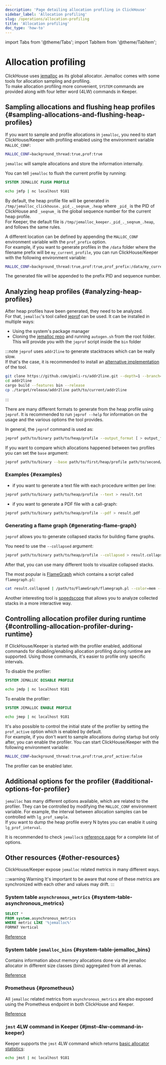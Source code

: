 ```yaml
---
description: 'Page detailing allocation profiling in ClickHouse'
sidebar_label: 'Allocation profiling'
slug: /operations/allocation-profiling
title: 'Allocation profiling'
doc_type: 'how-to'
---
```


import Tabs from '@theme/Tabs';
import TabItem from '@theme/TabItem';

# Allocation profiling

ClickHouse uses [jemalloc](https://github.com/jemalloc/jemalloc) as its global allocator. Jemalloc comes with some tools for allocation sampling and profiling.  
To make allocation profiling more convenient, `SYSTEM` commands are provided along with four letter word (4LW) commands in Keeper.

## Sampling allocations and flushing heap profiles {#sampling-allocations-and-flushing-heap-profiles}

If you want to sample and profile allocations in `jemalloc`, you need to start ClickHouse/Keeper with profiling enabled using the environment variable `MALLOC_CONF`:

```sh
MALLOC_CONF=background_thread:true,prof:true
```

`jemalloc` will sample allocations and store the information internally.

You can tell `jemalloc` to flush the current profile by running:

<Tabs groupId="binary">
<TabItem value="clickhouse" label="ClickHouse">
    
```sql
SYSTEM JEMALLOC FLUSH PROFILE
```

</TabItem>
<TabItem value="keeper" label="Keeper">
    
```sh
echo jmfp | nc localhost 9181
```

</TabItem>
</Tabs>

By default, the heap profile file will be generated in `/tmp/jemalloc_clickhouse._pid_._seqnum_.heap` where `_pid_` is the PID of ClickHouse and `_seqnum_` is the global sequence number for the current heap profile.  
For Keeper, the default file is `/tmp/jemalloc_keeper._pid_._seqnum_.heap`, and follows the same rules.

A different location can be defined by appending the `MALLOC_CONF` environment variable with the `prof_prefix` option.  
For example, if you want to generate profiles in the `/data` folder where the filename prefix will be `my_current_profile`, you can run ClickHouse/Keeper with the following environment variable:

```sh
MALLOC_CONF=background_thread:true,prof:true,prof_prefix:/data/my_current_profile
```

The generated file will be appended to the prefix PID and sequence number.

## Analyzing heap profiles {#analyzing-heap-profiles}

After heap profiles have been generated, they need to be analyzed.  
For that, `jemalloc`'s tool called [jeprof](https://github.com/jemalloc/jemalloc/blob/dev/bin/jeprof.in) can be used. It can be installed in multiple ways:
- Using the system's package manager
- Cloning the [jemalloc repo](https://github.com/jemalloc/jemalloc) and running `autogen.sh` from the root folder. This will provide you with the `jeprof` script inside the `bin` folder

:::note
`jeprof` uses `addr2line` to generate stacktraces which can be really slow.  
If that's the case, it is recommended to install an [alternative implementation](https://github.com/gimli-rs/addr2line) of the tool.

```bash
git clone https://github.com/gimli-rs/addr2line.git --depth=1 --branch=0.23.0
cd addr2line
cargo build --features bin --release
cp ./target/release/addr2line path/to/current/addr2line
```
:::

There are many different formats to generate from the heap profile using `jeprof`.
It is recommended to run `jeprof --help` for information on the usage and the various options the tool provides. 

In general, the `jeprof` command is used as:

```sh
jeprof path/to/binary path/to/heap/profile --output_format [ > output_file]
```

If you want to compare which allocations happened between two profiles you can set the `base` argument:

```sh
jeprof path/to/binary --base path/to/first/heap/profile path/to/second/heap/profile --output_format [ > output_file]
```

### Examples {#examples}

- if you want to generate a text file with each procedure written per line:

```sh
jeprof path/to/binary path/to/heap/profile --text > result.txt
```

- if you want to generate a PDF file with a call-graph:

```sh
jeprof path/to/binary path/to/heap/profile --pdf > result.pdf
```

### Generating a flame graph {#generating-flame-graph}

`jeprof` allows you to generate collapsed stacks for building flame graphs.

You need to use the `--collapsed` argument:

```sh
jeprof path/to/binary path/to/heap/profile --collapsed > result.collapsed
```

After that, you can use many different tools to visualize collapsed stacks.

The most popular is [FlameGraph](https://github.com/brendangregg/FlameGraph) which contains a script called `flamegraph.pl`:

```sh
cat result.collapsed | /path/to/FlameGraph/flamegraph.pl --color=mem --title="Allocation Flame Graph" --width 2400 > result.svg
```

Another interesting tool is [speedscope](https://www.speedscope.app/) that allows you to analyze collected stacks in a more interactive way.

## Controlling allocation profiler during runtime {#controlling-allocation-profiler-during-runtime}

If ClickHouse/Keeper is started with the profiler enabled, additional commands for disabling/enabling allocation profiling during runtime are supported.
Using those commands, it's easier to profile only specific intervals.

To disable the profiler:

<Tabs groupId="binary">
<TabItem value="clickhouse" label="ClickHouse">

```sql
SYSTEM JEMALLOC DISABLE PROFILE
```

</TabItem>
<TabItem value="keeper" label="Keeper">

```sh
echo jmdp | nc localhost 9181
```

</TabItem>
</Tabs>

To enable the profiler:

<Tabs groupId="binary">
<TabItem value="clickhouse" label="ClickHouse">

```sql
SYSTEM JEMALLOC ENABLE PROFILE
```

</TabItem>
<TabItem value="keeper" label="Keeper">

```sh
echo jmep | nc localhost 9181
```

</TabItem>
</Tabs>

It's also possible to control the initial state of the profiler by setting the `prof_active` option which is enabled by default.  
For example, if you don't want to sample allocations during startup but only after, you can enable the profiler. You can start ClickHouse/Keeper with the following environment variable:

```sh
MALLOC_CONF=background_thread:true,prof:true,prof_active:false
```

The profiler can be enabled later.

## Additional options for the profiler {#additional-options-for-profiler}

`jemalloc` has many different options available, which are related to the profiler. They can be controlled by modifying the `MALLOC_CONF` environment variable.
For example, the interval between allocation samples can be controlled with `lg_prof_sample`.  
If you want to dump the heap profile every N bytes you can enable it using `lg_prof_interval`.  

It is recommended to check `jemalloc`s [reference page](https://jemalloc.net/jemalloc.3.html) for a complete list of options.

## Other resources {#other-resources}

ClickHouse/Keeper expose `jemalloc` related metrics in many different ways.

:::warning Warning
It's important to be aware that none of these metrics are synchronized with each other and values may drift.
:::

### System table `asynchronous_metrics` {#system-table-asynchronous_metrics}

```sql
SELECT *
FROM system.asynchronous_metrics
WHERE metric LIKE '%jemalloc%'
FORMAT Vertical
```

[Reference](/operations/system-tables/asynchronous_metrics)

### System table `jemalloc_bins` {#system-table-jemalloc_bins}

Contains information about memory allocations done via the jemalloc allocator in different size classes (bins) aggregated from all arenas.

[Reference](/operations/system-tables/jemalloc_bins)

### Prometheus {#prometheus}

All `jemalloc` related metrics from `asynchronous_metrics` are also exposed using the Prometheus endpoint in both ClickHouse and Keeper.

[Reference](/operations/server-configuration-parameters/settings#prometheus)

### `jmst` 4LW command in Keeper {#jmst-4lw-command-in-keeper}

Keeper supports the `jmst` 4LW command which returns [basic allocator statistics](https://github.com/jemalloc/jemalloc/wiki/Use-Case%3A-Basic-Allocator-Statistics):

```sh
echo jmst | nc localhost 9181
```
